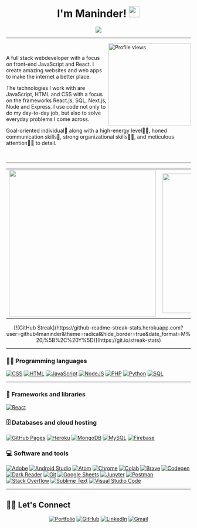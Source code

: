 <h1 align="center">
I'm Maninder! <img src="https://media.giphy.com/media/hvRJCLFzcasrR4ia7z/giphy.gif" width="30"></h1>
<p align="center">
  <a href="https://github.com/DenverCoder1/readme-typing-svg"><img src="https://readme-typing-svg.herokuapp.com?color=%2336BCF7&lines=Full+Stack+Web+Developer+%F0%9F%92%BB;MERN+stack+Dev+%E2%8C%A8%EF%B8%8F;Open+souce+contributor+%F0%9F%A4%9D;%E2%9D%A4%EF%B8%8F+to+add+value+using+code;He+is+a+problem+solver%F0%9F%A7%A9;Cross+Platform+Dev+%F0%9F%8E%AF;Always+learning+new+things+%E2%9C%85&center=true&width=380&height=45"></a>
</p>

<hr />
 <img src="https://res.cloudinary.com/de9lja37o/image/upload/v1640226004/silkMan_rnlnx1.jpg" alt="Profile views" align='right' width='225'/> <a href="https://github.com/github4maninder"> </a>
<br/>

A full stack webdeveloper with a focus on front-end JavaScript and React. I create amazing websites and web apps to make the internet a better place.

The technologies I work with are JavaScript, HTML and CSS with a focus on the frameworks React.js, SQL, Next.js, Node and Express. I use code not only to do my day-to-day job, but also to solve everyday problems I come across.
<br/>

Goal-oriented individual🎯 along with a high-energy level🤹‍♀️, honed communication skills👐, strong organizational skills👮‍♀️, and meticulous attention🕵️‍♀️ to detail.
<br/>

<br/>
<hr />

<center>
  <table>	  
	  <td><img width="400px" align="left" src="https://github-readme-stats.vercel.app/api?username=github4maninder&count_private=true&theme=gotham&hide_border=true&show_icons=true" /> </td>
      <td><img width="380px" align="left" src="https://github-readme-stats.vercel.app/api/top-langs/?username=github4maninder&layout=compact&theme=gotham&hide_border=true&langs_count=10" /> </td>
	  </table>  
</center>  

<p align="center">
[![GitHub Streak](https://github-readme-streak-stats.herokuapp.com?user=github4maninder&theme=radical&hide_border=true&date_format=M%20j%5B%2C%20Y%5D)](https://git.io/streak-stats)
</p>


<hr />
<h3> 👨‍💻 Programming languages </h3>

<p>
    <a href="https://github.com/search?q=user%3ADenverCoder1+is%3Arepo+language%3Acss"><img alt="CSS" src="https://img.shields.io/badge/CSS%20-%231572B6.svg?logo=css3&logoColor=white"></a>
    <a href="https://github.com/search?q=user%3ADenverCoder1+is%3Arepo+language%3Ahtml"><img alt="HTML" src="https://img.shields.io/badge/HTML%20-%23E34F26.svg?logo=html5&logoColor=white"></a>
    <a href="https://github.com/search?q=user%3ADenverCoder1+is%3Arepo+language%3Ajavascript"><img alt="JavaScript" src="https://img.shields.io/badge/JavaScript%20-%23F7DF1E.svg?logo=javascript&logoColor=black"></a>
    <a href="https://github.com/search?q=user%3ADenverCoder1+is%3Arepo+language%3Ajavascript"><img alt="NodeJS" src="https://img.shields.io/badge/Node.js%20-%2343853D.svg?logo=node.js&logoColor=white"></a>
    <a href="https://github.com/search?q=user%3ADenverCoder1+is%3Arepo+language%3Aphp"><img alt="PHP" src="https://img.shields.io/badge/PHP-%23777BB4.svg?logo=php&logoColor=white"></a>
    <a href="https://github.com/search?q=user%3ADenverCoder1+is%3Arepo+language%3Apython"><img alt="Python" src="https://img.shields.io/badge/Python%20-%2314354C.svg?logo=python&logoColor=white"></a>
    <a href="https://github.com/search?q=user%3ADenverCoder1+is%3Arepo+language%3Asql"><img alt="SQL" src="https://img.shields.io/badge/SQL%20-%23025E8C.svg?logo=amazon-dynamodb&logoColor=white"></a>

<hr />

### 🧰 Frameworks and libraries

<p>
    <a href="https://reactjs.org/"><img alt="React" src="https://img.shields.io/badge/React%20-%2320232a.svg?logo=react&logoColor=%2361DAFB"></a>
   
</p>

### 🗄️ Databases and cloud hosting

<p>
    <a href="#"><img alt="GitHub Pages" src="https://img.shields.io/badge/GitHub%20Pages-%23327FC7.svg?logo=github&logoColor=white"></a>
    <a href="https://www.heroku.com/"><img alt="Heroku" src="https://img.shields.io/badge/Heroku%20-%23430098.svg?logo=heroku&logoColor=white"></a>
    <a href="https://www.mongodb.com/"><img alt="MongoDB" src ="https://img.shields.io/badge/MongoDB-%234ea94b.svg?logo=mongodb&logoColor=white"></a>
    <a href="https://www.mysql.com/"><img alt="MySQL" src="https://img.shields.io/badge/MySQL-%2300f.svg?logo=mysql&logoColor=white"></a>
    <a href="https://firebase.google.com/"><img alt="Firebase" src ="https://img.shields.io/badge/Firebase-%23316192.svg?logo=firebase&logoColor=white"></a>
</p>

### 💻 Software and tools

<p>
    <a href="#"><img alt="Adobe" src="https://img.shields.io/badge/Adobe%20-%23FF0000.svg?logo=adobe&logoColor=white"></a>
    <a href="#"><img alt="Android Studio" src="https://img.shields.io/badge/Android%20Studio-008678.svg?logo=android-studio&logoColor=white"></a>
    <a href="#"><img alt="Atom" src="https://img.shields.io/badge/Atom-3DDC84?logo=atom&logoColor=white"></a>
    <a href="#"><img alt="Chrome" src="https://img.shields.io/badge/Chrome-3DDC84?logo=google-chrome&logoColor=white"></a>
    <a href="#"><img alt="Colab" src="https://img.shields.io/badge/Colab-00b56a.svg?logo=google-colab&logoColor=white"></a>
    <a href="#"><img alt="Brave" src="https://img.shields.io/badge/-Brave-FB542B?logo=brave&logoColor=white"></a>
    <a href="#"><img alt="Codepen" src="https://img.shields.io/badge/Codepen-000000.svg?logo=codepen&logoColor=white"></a>
    <a href="#"><img alt="Dark Reader" src="https://img.shields.io/badge/-Dark%20Reader-141E24?logo=dark-reader&logoColor=white"></a>
    <a href="#"><img alt="Git" src="https://img.shields.io/badge/Git%20-%23F05033.svg?logo=git&logoColor=white"></a>
    <a href="#"><img alt="Google Sheets" src="https://img.shields.io/badge/Google%20Sheets%20-%2334A853.svg?logo=google%20sheets&logoColor=white"></a>
    <a href="#"><img alt="Jupyter" src="https://img.shields.io/badge/Jupyter%20-%23F37626.svg?logo=Jupyter&logoColor=white"></a>
    <a href="#"><img alt="Postman" src="https://img.shields.io/badge/Postman-FF6C37?logo=postman&logoColor=white"></a>
    <a href="#"><img alt="Stack Overflow" src="https://img.shields.io/badge/-Stack%20Overflow-FE7A16?logo=stack-overflow&logoColor=white"></a>
    <a href="#"><img alt="Sublime Text" src="https://img.shields.io/badge/-Sublime%20Text-302E31?logo=sublime-text&logoColor=white"></a>
    <a href="#"><img alt="Visual Studio Code" src="https://img.shields.io/badge/Visual%20Studio%20Code-0078d7.svg?logo=visual-studio-code&logoColor=white"></a>
</p>

<hr />

## 🙋‍♀️ Let's Connect
<p align="center">
	<a href="https://github.com/github4maninder" target="_blank"><img src="https://img.icons8.com/bubbles/50/000000/web.png" alt="Portfolio"/></a>
	<a href="https://github.com/github4maninder" target="_blank"><img src="https://img.icons8.com/bubbles/50/000000/github.png" alt="GitHub"/></a>
	<a href="https://github.com/github4maninder" target="_blank"><img src="https://img.icons8.com/bubbles/50/000000/linkedin.png" alt="LinkedIn"/></a>
	<a href="mailto:maninder.email@gmail.com" target="_blank"><img src="https://img.icons8.com/bubbles/50/000000/gmail.png" alt="Gmail"/></a>
</p>
